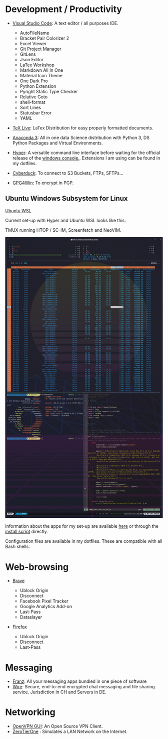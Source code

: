 

# Development / Productivity

- [Visual Studio Code](https://code.visualstudio.com/): A text editor / all purposes IDE.
  - AutoFileName
  - Bracket Pair Colorizer 2
  - Excel Viewer
  - Git Project Manager
  - GitLens
  - Json Editor
  - LaTex Workshop
  - Markdown All In One
  - Material Icon Theme
  - One Dark Pro
  - Python Extension
  - Pyright Static Type Checker
  - Relative Goto
  - shell-format
  - Sort Lines
  - Statusbar Error
  - YAML


- [TeX Live](https://www.tug.org/texlive/acquire-netinstall.html): LaTex Distribution for easy properly formatted documents.
- [Anaconda 3](https://www.anaconda.com/distribution/#download-section): All in one data Science distribution with Python 3, DS Python Packages and Virtual Environments.
- [Hyper](https://hyper.is/): A versatile command line interface before waiting for the official release of the [windows console.](https://devblogs.microsoft.com/commandline/introducing-windows-terminal/). Extensions I am using can be found in my dotfiles.

- [Cyberduck](https://cyberduck.io/): To connect to S3 Buckets, FTPs, SFTPs...
- [GPG4Win](https://www.gpg4win.org/): To encrypt in PGP.

## Ubuntu Windows Subsystem for Linux

[Ubuntu WSL](https://docs.microsoft.com/en-us/windows/wsl/install-win10) 

Current set-up with Hyper and Ubuntu WSL looks like this: 

TMUX running HTOP / SC-IM, Screenfetch and NeoVIM. 

![Hyper Setup](hyper_wsl.png)

Information about the apps for my set-up are available [here](../ubuntu/apps.md)  or through the [install script](../ubuntu/install.sh) directly. 

Configuration files are available in my dotfiles. These are compatible with all Bash shells. 



# Web-browsing

- [Brave](https://brave.com/)
  - Ublock Origin
  - Disconnect
  - Facebook Pixel Tracker
  - Google Analytics Add-on
  - Last-Pass
  - Dataslayer
  
- [Firefox](https://www.mozilla.org/en/firefox/new/)
  - Ublock Origin
  - Disconnect
  - Last-Pass

# Messaging

- [Franz](https://meetfranz.com/): All your messaging apps bundled in one piece of software
- [Wire](https://wire.com/en/): Secure, end-to-end encrypted chat messaging and file sharing service. Jurisdiction in CH and Servers in DE.

# Networking

- [OpenVPN GUI](https://github.com/OpenVPN/openvpn-gui): An Open Source VPN Client.
- [ZeroTierOne](https://www.zerotier.com/) : Simulates a LAN Network on the Internet.